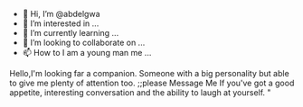 - 👋 Hi, I’m @abdelgwa
- 👀 I’m interested in ...
- 🌱 I’m currently learning ...
- 💞️ I’m looking to collaborate on ...
- 📫 How to I am a young man me ...

<!---
abdelgwa/abdelgwa is a ✨ special ✨ repository because its `README.md` (this file) appears on your GitHub profile.
You can click the Preview link to take a look at your changes.
--->
Hello,I'm looking far a companion. Someone with a big personality but able to give me plenty of attention too. ;;please Message Me If you've got a good appetite, interesting conversation and the ability to laugh at yourself. "
